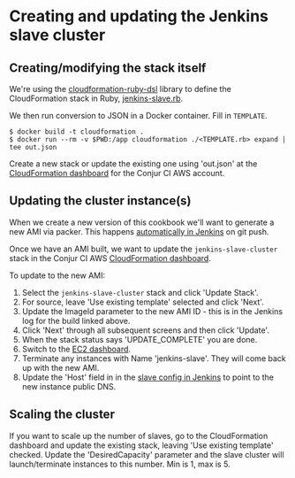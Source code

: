 # Creating and updating the Jenkins slave cluster

## Creating/modifying the stack itself

We're using the [cloudformation-ruby-dsl](https://github.com/bazaarvoice/cloudformation-ruby-dsl) library to define the CloudFormation stack in Ruby, [jenkins-slave.rb](jenkins-slave.rb).

We then run conversion to JSON in a Docker container. Fill in `TEMPLATE`.

```sh-session
$ docker build -t cloudformation .
$ docker run --rm -v $PWD:/app cloudformation ./<TEMPLATE.rb> expand | tee out.json
```

Create a new stack or update the existing one using 'out.json' at the
[CloudFormation dashboard](https://console.aws.amazon.com/cloudformation/home?region=us-east-1)
for the Conjur CI AWS account.

## Updating the cluster instance(s)

When we create a new version of this cookbook we'll want to generate a new AMI
via packer. This happens [automatically in Jenkins](https://jenkins.conjur.net/job/conjurops-jenkins-slave-image/) on git push.

Once we have an AMI built, we want to update the `jenkins-slave-cluster` stack in the
Conjur CI AWS [CloudFormation dashboard](https://console.aws.amazon.com/cloudformation/home?region=us-east-1).

To update to the new AMI:

1. Select the `jenkins-slave-cluster` stack and click 'Update Stack'.
2. For source, leave 'Use existing template' selected and click 'Next'.
3. Update the ImageId parameter to the new AMI ID - this is in the Jenkins log for the build linked above.
4. Click 'Next' through all subsequent screens and then click 'Update'.
5. When the stack status says 'UPDATE_COMPLETE' you are done.
6. Switch to the [EC2 dashboard](https://console.aws.amazon.com/ec2/v2/home?region=us-east-1#Instances:tag:Name=jenkins-slave;sort=launchTime).
7. Terminate any instances with Name 'jenkins-slave'. They will come back up with the new AMI.
8. Update the 'Host' field in in the [slave config in Jenkins](https://jenkins.conjur.net/computer/jenkins-slave/) to point to the new instance public DNS.

## Scaling the cluster

If you want to scale up the number of slaves, go to the CloudFormation dashboard
and update the existing stack, leaving 'Use existing template' checked. Update the
'DesiredCapacity' parameter and the slave cluster will launch/terminate instances to this
number. Min is 1, max is 5.